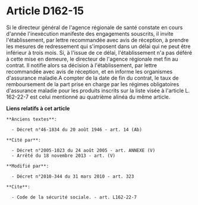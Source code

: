 # Article D162-15

Si le directeur général de l'agence régionale de santé constate en cours d'année l'inexécution manifeste des engagements
souscrits, il invite l'établissement, par lettre recommandée avec avis de réception, à prendre les mesures de redressement
qui s'imposent dans un délai qui ne peut être inférieur à trois mois. Si, à l'issue de ce délai, l'établissement n'a pas
déféré à cette mise en demeure, le directeur de l'agence régionale met fin au contrat. Il notifie alors sa décision à
l'établissement, par lettre recommandée avec avis de réception, et en informe les organismes d'assurance maladie.A compter de
la date de fin du contrat, le taux de remboursement de la part prise en charge par les régimes obligatoires d'assurance
maladie pour les produits inscrits sur la liste visée à l'article L. 162-22-7 est celui mentionné au quatrième alinéa du même
article.

**Liens relatifs à cet article**

	**Anciens textes**:

	  - Décret n°46-1834 du 20 août 1946 - art. 14 (Ab)

	**Cité par**:

	  - Décret n°2005-1023 du 24 août 2005 - art. ANNEXE (V)
	  - Arrêté du 18 novembre 2013 - art. (V)

	**Modifié par**:

	  - Décret n°2010-344 du 31 mars 2010 - art. 323

	**Cite**:

	  - Code de la sécurité sociale. - art. L162-22-7
